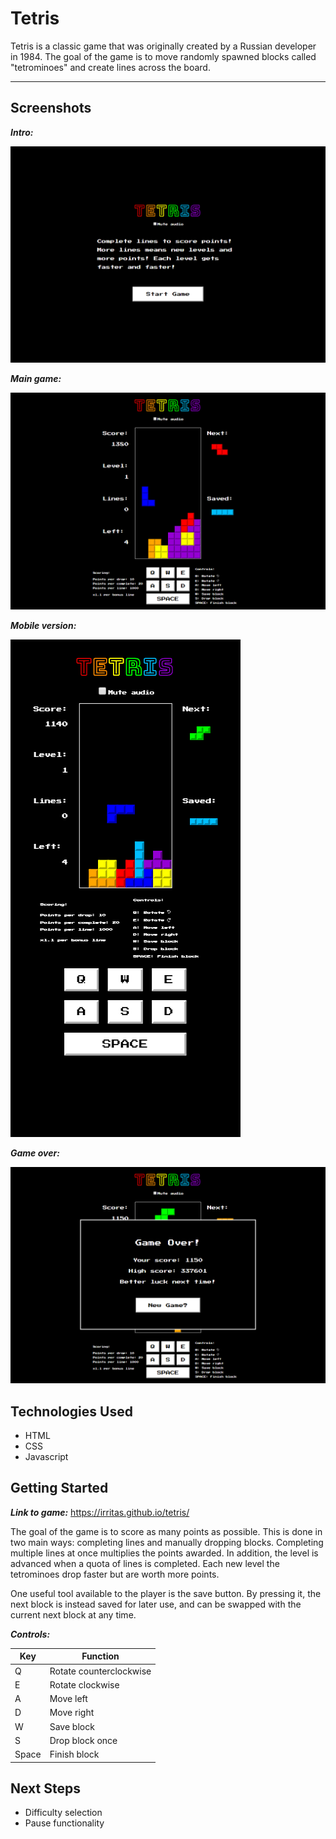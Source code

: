 Tetris
======

Tetris is a classic game that was originally created by a Russian developer in 1984. The goal of the game is to move randomly spawned blocks called "tetrominoes" and create lines across the board.

___

Screenshots
-----------

**_Intro:_**

![](https://github.com/irritas/tetris/blob/master/images/intro.PNG "Intro Screen")

**_Main game:_**

![](https://github.com/irritas/tetris/blob/master/images/gamenormal.PNG "Main Game")

**_Mobile version:_**

![](https://github.com/irritas/tetris/blob/master/images/gamemobile.PNG "Mobile Vesion")

**_Game over:_**

![](https://github.com/irritas/tetris/blob/master/images/gameover.PNG "Game Over")


Technologies Used
-----------------

* HTML
* CSS
* Javascript


Getting Started
---------------

**_Link to game:_** https://irritas.github.io/tetris/

The goal of the game is to score as many points as possible. This is done in two main ways: completing lines and manually dropping blocks. Completing multiple lines at once multiplies the points awarded. In addition, the level is advanced when a quota of lines is completed. Each new level the tetrominoes drop faster but are worth more points.

One useful tool available to the player is the save button. By pressing it, the next block is instead saved for later use, and can be swapped with the current next block at any time.

**_Controls:_**

| Key   | Function                |
| ----- | ----------------------- |
| Q     | Rotate counterclockwise |
| E     | Rotate clockwise        |
| A     | Move left               |
| D     | Move right              |
| W     | Save block              |
| S     | Drop block once         |
| Space | Finish block            |


Next Steps
----------

* Difficulty selection
* Pause functionality